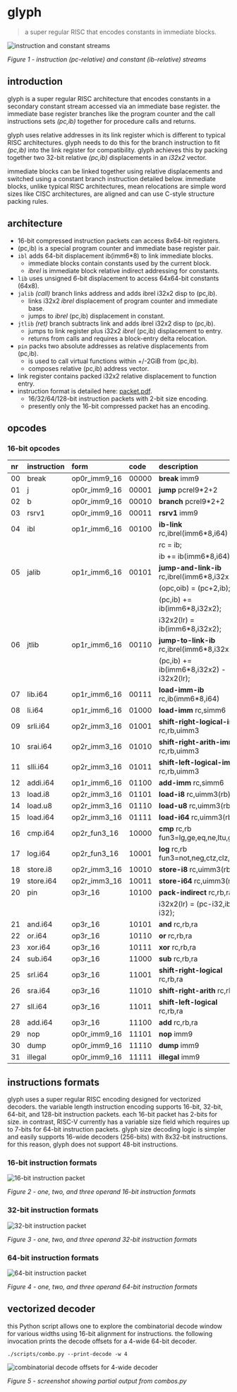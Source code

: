 # glyph

> a super regular RISC that encodes constants in immediate blocks.

![instruction and constant streams](/doc/concept.png)

_Figure 1 - instruction (pc-relative) and constant (ib-relative) streams_

## introduction

glyph is a super regular RISC architecture that encodes constants in a
secondary constant stream accessed via an immediate base register. the
immediate base register branches like the program counter and the call
instructions sets _(pc,ib)_ together for procedure calls and returns.

glyph uses relative addresses in its link register which is different
to typical RISC architectures. glyph needs to do this for the branch
instruction to fit _(pc,ib)_ into the link register for compatibility.
glyph achieves this by packing together two 32-bit relative _(pc,ib)_
displacements in an _i32x2_ vector.

immediate blocks can be linked together using relative displacements
and switched using a constant branch instruction detailed below.
immediate blocks, unlike typical RISC architectures, mean relocations
are simple word sizes like CISC architectures, are aligned and can use
C-style structure packing rules.

## architecture

- 16-bit compressed instruction packets can access 8x64-bit registers.
- (pc,ib) is a special program counter and immediate base register pair.
- `ibl` adds 64-bit displacement ib(imm6*8) to link immediate blocks.
  - immediate blocks contain constants used by the current block.
  - _ibrel_ is immediate block relative indirect addressing for constants.
- `lib` uses unsigned 6-bit displacement to access 64x64-bit constants (64x8).
- `jalib` _(call)_ branch links address and adds ibrel i32x2 disp to (pc,ib).
  - links i32x2 _ibrel_ displacement of program counter and immediate base.
  - jumps to _ibrel_ (pc,ib) displacement in constant.
- `jtlib` _(ret)_ branch subtracts link and adds ibrel i32x2 disp to (pc,ib).
  - jumps to link register plus i32x2 _ibrel_ (pc,ib) displacement to entry.
  - returns from calls and requires a block-entry delta relocation.
- `pin` packs two absolute addresses as relative displacements from (pc,ib).
  - is used to call virtual functions within +/-2GiB from (pc,ib).
  - composes relative (pc,ib) address vector.
- link register contains packed i32x2 relative displacement to function entry.
- instruction format is detailed here: [packet.pdf](/doc/packet.pdf).
  - 16/32/64/128-bit instruction packets with 2-bit size encoding.
  - presently only the 16-bit compressed packet has an encoding.

## opcodes

### 16-bit opcodes

| nr | instruction  | form         | code  | description                                 |
|:---|:-------------|:-------------|:------|:--------------------------------------------|
| 00 | break        | op0r_imm9_16 | 00000 | **break** imm9                              |
| 01 | j            | op0r_imm9_16 | 00001 | **jump** pcrel9*2+2                         |
| 02 | b            | op0r_imm9_16 | 00010 | **branch** pcrel9*2+2                       |
| 03 | rsrv1        | op0r_imm9_16 | 00011 | **rsrv1** imm9                              |
| 04 | ibl          | op1r_imm6_16 | 00100 | **ib-link** rc,ibrel(imm6*8,i64)            |
|    |              |              |       |   rc = ib;                                  |
|    |              |              |       |   ib += ib(imm6*8,i64)                      |
| 05 | jalib        | op1r_imm6_16 | 00101 | **jump-and-link-ib** rc,ibrel(imm6*8,i32x2) |
|    |              |              |       |   (opc,oib) = (pc+2,ib);                    |
|    |              |              |       |   (pc,ib) += ib(imm6*8,i32x2);              |
|    |              |              |       |   i32x2(lr) = ib(imm6*8,i32x2);             |
| 06 | jtlib        | op1r_imm6_16 | 00110 | **jump-to-link-ib** rc,ibrel(imm6*8,i32x2)  |
|    |              |              |       |   (pc,ib) += ib(imm6*8,i32x2) - i32x2(lr);  |
| 07 | lib.i64      | op1r_imm6_16 | 00111 | **load-imm-ib** rc,ib(imm6*8,i64)           |
| 08 | li.i64       | op1r_imm6_16 | 01000 | **load-imm** rc,simm6                       |
| 09 | srli.i64     | op2r_imm3_16 | 01001 | **shift-right-logical-imm** rc,rb,uimm3     |
| 10 | srai.i64     | op2r_imm3_16 | 01010 | **shift-right-arith-imm** rc,rb,uimm3       |
| 11 | slli.i64     | op2r_imm3_16 | 01011 | **shift-left-logical-imm** rc,rb,uimm3      |
| 12 | addi.i64     | op1r_imm6_16 | 01100 | **add-imm** rc,simm6                        |
| 13 | load.i8      | op2r_imm3_16 | 01101 | **load-i8** rc,uimm3(rb)                    |
| 14 | load.u8      | op2r_imm3_16 | 01110 | **load-u8** rc,uimm3(rb)                    |
| 15 | load.i64     | op2r_imm3_16 | 01111 | **load-i64** rc,uimm3(rb)                   |
| 16 | cmp.i64      | op2r_fun3_16 | 10000 | **cmp** rc,rb fun3=lg,ge,eq,ne,ltu,geu      |
| 17 | log.i64      | op2r_fun3_16 | 10001 | **log** rc,rb fun3=not,neg,ctz,clz,pop      |
| 18 | store.i8     | op2r_imm3_16 | 10010 | **store-i8** rc,uimm3(rb)                   |
| 19 | store.i64    | op2r_imm3_16 | 10011 | **store-i64** rc,uimm3(rb)                  |
| 20 | pin          | op3r_16      | 10100 | **pack-indirect** rc,rb,ra                  |
|    |              |              |       |   i32x2(lr) = (pc-i32,ib-i32);              |
| 21 | and.i64      | op3r_16      | 10101 | **and** rc,rb,ra                            |
| 22 | or.i64       | op3r_16      | 10110 | **or** rc,rb,ra                             |
| 23 | xor.i64      | op3r_16      | 10111 | **xor** rc,rb,ra                            |
| 24 | sub.i64      | op3r_16      | 11000 | **sub** rc,rb,ra                            |
| 25 | srl.i64      | op3r_16      | 11001 | **shift-right-logical** rc,rb,ra            |
| 26 | sra.i64      | op3r_16      | 11010 | **shift-right-arith** rc,rb,ra              |
| 27 | sll.i64      | op3r_16      | 11011 | **shift-left-logical** rc,rb,ra             |
| 28 | add.i64      | op3r_16      | 11100 | **add** rc,rb,ra                            |
| 29 | nop          | op0r_imm9_16 | 11101 | **nop** imm9                                |
| 30 | dump         | op0r_imm9_16 | 11110 | **dump** imm9                               |
| 31 | illegal      | op0r_imm9_16 | 11111 | **illegal** imm9                            |

## instructions formats

glyph uses a super regular RISC encoding designed for vectorized decoders.
the variable length instruction encoding supports 16-bit, 32-bit, 64-bit,
and 128-bit instruction packets. each 16-bit packet has 2-bits for size.
in contrast, RISC-V currently has a variable size field which requires
up to 7-bits for 64-bit instruction packets. glyph size decoding logic
is simpler and easily supports 16-wide decoders (256-bits) with 8x32-bit
instructions. for this reason, glyph does not support 48-bit instructions.

### 16-bit instruction formats

![16-bit instruction packet](/doc/packet-16.png)

_Figure 2 - one, two, and three operand 16-bit instruction formats_

### 32-bit instruction formats

![32-bit instruction packet](/doc/packet-32.png)

_Figure 3 - one, two, and three operand 32-bit instruction formats_

### 64-bit instruction formats

![64-bit instruction packet](/doc/packet-64.png)

_Figure 4 - one, two, and three operand 64-bit instruction formats_

## vectorized decoder

this Python script allows one to explore the combinatorial decode window
for various widths using 16-bit alignment for instructions. the following
invocation prints the decode offsets for a 4-wide 64-bit decoder.

```
./scripts/combo.py --print-decode -w 4
```

![combinatorial decode offsets for 4-wide decoder](/doc/combos-4.png)

_Figure 5 - screenshot showing partial output from combos.py_
